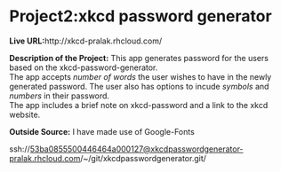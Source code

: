 <h1>Project2:xkcd password generator</h1>

<p><b>Live URL:</b>http://xkcd-pralak.rhcloud.com/</p>

<p><b>Description of the Project:</b> This app generates password for the users based on the xkcd-password-generator.<br>
The app accepts <em>number of words</em> the user wishes to have in the newly generated password. The user also has options to incude
<em>symbols</em> and <em>numbers</em> in their password.<br>
The app includes a brief note on xkcd-password and a link to the xkcd website.

<p><b>Outside Source:</b> I have made use of Google-Fonts</p>

ssh://53ba0855500446464a000127@xkcdpasswordgenerator-pralak.rhcloud.com/~/git/xkcdpasswordgenerator.git/